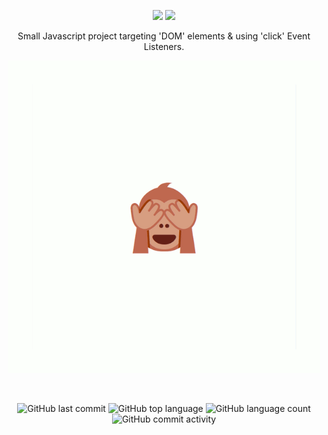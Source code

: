 <div align="center">
  
  ![](https://github.com/cba0311/NoEvil/blob/master/assets/NoEvil-banner.png)
  ![](https://github.com/cba0311/NoEvil/blob/master/assets/NoEvil-banner_dark.png#gh-dark-mode-only)
  
</p>
<p align="center">
  Small Javascript project targeting 'DOM' elements & using 'click' Event Listeners.
</p> 
<p align="center">
  <img src="https://github.com/cba0311/No-Evil/blob/master/assets/No-Evil.gif"<img>
</p> 
<div align="center">
  
  &nbsp;

![GitHub last commit](https://img.shields.io/github/last-commit/cba0311/No-Evil?style=flat-square)
![GitHub top language](https://img.shields.io/github/languages/top/cba0311/No-Evil?style=flat-square)
![GitHub language count](https://img.shields.io/github/languages/count/cba0311/No-Evil?style=flat-square)
![GitHub commit activity](https://img.shields.io/github/commit-activity/w/cba0311/No-Evil?style=flat-square)

</div>

